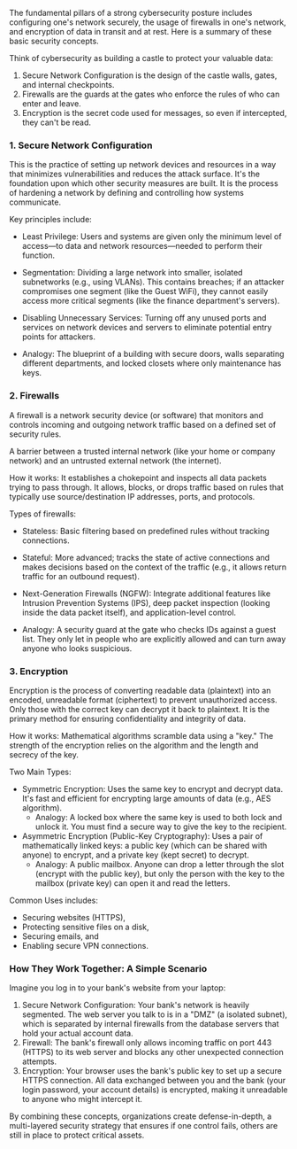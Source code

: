 The fundamental pillars of a strong cybersecurity posture includes configuring one's network securely, the usage of firewalls in one's network, and encryption of data in transit and at rest. Here is a summary of these basic security concepts.

Think of cybersecurity as building a castle to protect your valuable data:

1.  Secure Network Configuration is the design of the castle walls, gates, and internal checkpoints.
2.  Firewalls are the guards at the gates who enforce the rules of who can enter and leave.
3.  Encryption is the secret code used for messages, so even if intercepted, they can't be read.


### 1. Secure Network Configuration
This is the practice of setting up network devices and resources in a way that minimizes vulnerabilities and reduces the attack surface. It's the foundation upon which other security measures are built. It is the process of hardening a network by defining and controlling how systems communicate. 

Key principles include:
*   Least Privilege: Users and systems are given only the minimum level of access—to data and network resources—needed to perform their function.
*   Segmentation: Dividing a large network into smaller, isolated subnetworks (e.g., using VLANs). This contains breaches; if an attacker compromises one segment (like the Guest WiFi), they cannot easily access more critical segments (like the finance department's servers).
*   Disabling Unnecessary Services: Turning off any unused ports and services on network devices and servers to eliminate potential entry points for attackers.

*   Analogy: The blueprint of a building with secure doors, walls separating different departments, and locked closets where only maintenance has keys.

### 2. Firewalls
A firewall is a network security device (or software) that monitors and controls incoming and outgoing network traffic based on a defined set of security rules.

A barrier between a trusted internal network (like your home or company network) and an untrusted external network (the internet).

How it works:
It establishes a chokepoint and inspects all data packets trying to pass through. It allows, blocks, or drops traffic based on rules that typically use source/destination IP addresses, ports, and protocols.

Types of firewalls:
*   Stateless: Basic filtering based on predefined rules without tracking connections.
*   Stateful: More advanced; tracks the state of active connections and makes decisions based on the context of the traffic (e.g., it allows return traffic for an outbound request).
*   Next-Generation Firewalls (NGFW): Integrate additional features like Intrusion Prevention Systems (IPS), deep packet inspection (looking inside the data packet itself), and application-level control.

*   Analogy: A security guard at the gate who checks IDs against a guest list. They only let in people who are explicitly allowed and can turn away anyone who looks suspicious.

### 3. Encryption
Encryption is the process of converting readable data (plaintext) into an encoded, unreadable format (ciphertext) to prevent unauthorized access. Only those with the correct key can decrypt it back to plaintext. It is the primary method for ensuring confidentiality and integrity of data.

How it works: 
Mathematical algorithms scramble data using a "key." The strength of the encryption relies on the algorithm and the length and secrecy of the key.

Two Main Types:
*   Symmetric Encryption: Uses the same key to encrypt and decrypt data. It's fast and efficient for encrypting large amounts of data (e.g., AES algorithm).
    -   Analogy: A locked box where the same key is used to both lock and unlock it. You must find a secure way to give the key to the recipient.
*   Asymmetric Encryption (Public-Key Cryptography): Uses a pair of mathematically linked keys: a public key (which can be shared with anyone) to encrypt, and a private key (kept secret) to decrypt.
    -   Analogy: A public mailbox. Anyone can drop a letter through the slot (encrypt with the public key), but only the person with the key to the mailbox (private key) can open it and read the letters.

Common Uses includes:
- Securing websites (HTTPS),
- Protecting sensitive files on a disk,
- Securing emails, and
- Enabling secure VPN connections.


### How They Work Together: A Simple Scenario

Imagine you log in to your bank's website from your laptop:

1.  Secure Network Configuration: Your bank's network is heavily segmented. The web server you talk to is in a "DMZ" (a isolated subnet), which is separated by internal firewalls from the database servers that hold your actual account data.
2.  Firewall: The bank's firewall only allows incoming traffic on port 443 (HTTPS) to its web server and blocks any other unexpected connection attempts.
3.  Encryption: Your browser uses the bank's public key to set up a secure HTTPS connection. All data exchanged between you and the bank (your login password, your account details) is encrypted, making it unreadable to anyone who might intercept it.

By combining these concepts, organizations create defense-in-depth, a multi-layered security strategy that ensures if one control fails, others are still in place to protect critical assets.